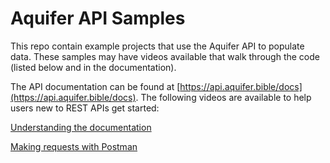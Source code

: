 ﻿# Aquifer API Samples

This repo contain example projects that use the Aquifer API to populate data. These samples may have videos available that walk through the code (listed below and in the documentation).

The API documentation can be found at [https://api.aquifer.bible/docs](https://api.aquifer.bible/docs). The following videos are available to help users new to REST APIs get started:

[Understanding the documentation](https://cdn.aquifer.bible/training/aquifer-api-documentation.mp4)

[Making requests with Postman](https://cdn.aquifer.bible/training/aquifer-api-postman.mp4)